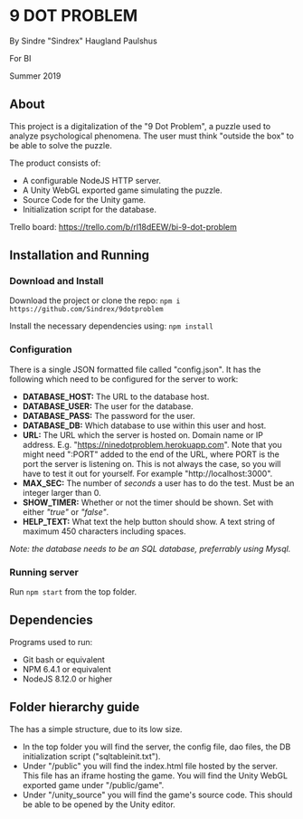 # 9 DOT PROBLEM
By Sindre "Sindrex" Haugland Paulshus

For BI

Summer 2019

## About
This project is a digitalization of the "9 Dot Problem", a puzzle used to analyze psychological phenomena. The user must think "outside the box" to be able to solve the puzzle.

The product consists of:
 * A configurable NodeJS HTTP server.
 * A Unity WebGL exported game simulating the puzzle.
 * Source Code for the Unity game.
 * Initialization script for the database.

Trello board: https://trello.com/b/rl18dEEW/bi-9-dot-problem

## Installation and Running
### Download and Install
Download the project or clone the repo:
`npm i https://github.com/Sindrex/9dotproblem`  

Install the necessary dependencies using:
`npm install`

### Configuration
There is a single JSON formatted file called "config.json". It has the following which need to be configured for the server to work:
 * **DATABASE_HOST:** The URL to the database host.
 * **DATABASE_USER:** The user for the database.
 * **DATABASE_PASS:** The password for the user.
 * **DATABASE_DB:** Which database to use within this user and host.
 * **URL:** The URL which the server is hosted on. Domain name or IP address. E.g. "https://ninedotproblem.herokuapp.com".
   Note that you might need ":PORT" added to the end of the URL, where PORT is the port the server is listening on. This is not always the case, so you will have to test it out for yourself. For example "http://localhost:3000".
 * **MAX_SEC:** The number of *seconds* a user has to do the test. Must be an integer larger than 0.
 * **SHOW_TIMER:** Whether or not the timer should be shown. Set with either *"true"* or *"false"*.
 * **HELP_TEXT:** What text the help button should show. A text string of maximum 450 characters including spaces.

 *Note: the database needs to be an SQL database, preferrably using Mysql.*

### Running server
Run `npm start` from the top folder.

## Dependencies
Programs used to run:
 * Git bash or equivalent
 * NPM 6.4.1 or equivalent
 * NodeJS 8.12.0 or higher

## Folder hierarchy guide
The has a simple structure, due to its low size.
 * In the top folder you will find the server, the config file, dao files, the DB initialization script ("sqltableinit.txt").
 * Under "/public" you will find the index.html file hosted by the server. This file has an iframe hosting the game. You will find the Unity WebGL exported game under "/public/game".
 * Under "/unity_source" you will find the game's source code. This should be able to be opened by the Unity editor.
